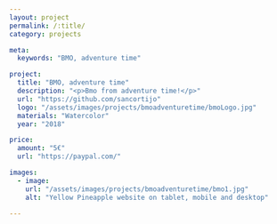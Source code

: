 ```yaml
---
layout: project
permalink: /:title/
category: projects

meta:
  keywords: "BMO, adventure time"

project:
  title: "BMO, adventure time"
  description: "<p>Bmo from adventure time!</p>"
  url: "https://github.com/sancortijo"
  logo: "/assets/images/projects/bmoadventuretime/bmoLogo.jpg"
  materials: "Watercolor"
  year: "2018"

price:
  amount: "5€"
  url: "https://paypal.com/"

images:
  - image:
    url: "/assets/images/projects/bmoadventuretime/bmo1.jpg"
    alt: "Yellow Pineapple website on tablet, mobile and desktop"

---
```

